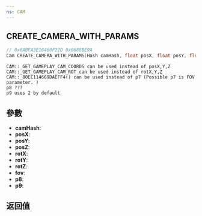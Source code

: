 ```yaml
---
ns: CAM
---
```

## CREATE_CAMERA_WITH_PARAMS

```c
// 0x6ABFA3E16460F22D 0x0688BE9A
Cam CREATE_CAMERA_WITH_PARAMS(Hash camHash, float posX, float posY, float posZ, float rotX, float rotY, float rotZ, float fov, BOOL p8, Any p9);
```

```
CAM::_GET_GAMEPLAY_CAM_COORDS can be used instead of posX,Y,Z  
CAM::_GET_GAMEPLAY_CAM_ROT can be used instead of rotX,Y,Z  
CAM::_80EC114669DAEFF4() can be used instead of p7 (Possible p7 is FOV parameter. )  
p8 ???  
p9 uses 2 by default  
```

## 參數
* **camHash**: 
* **posX**: 
* **posY**: 
* **posZ**: 
* **rotX**: 
* **rotY**: 
* **rotZ**: 
* **fov**: 
* **p8**: 
* **p9**: 

## 返回值
